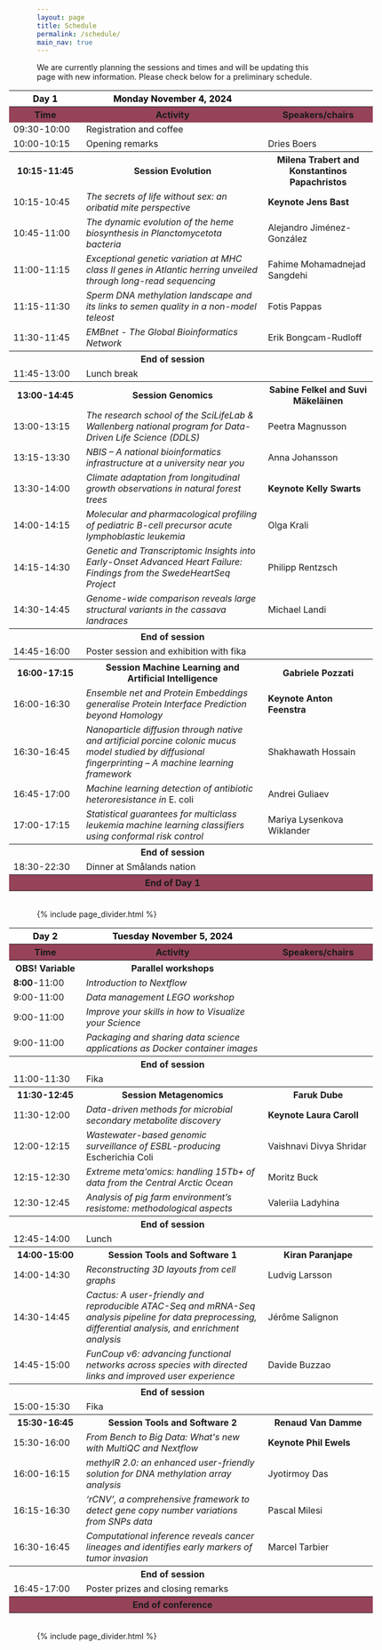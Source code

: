 ```yaml
---
layout: page
title: Schedule
permalink: /schedule/
main_nav: true
---
```


We are currently planning the sessions and times and will be updating this page with new information. Please check below for a preliminary schedule.

<!-- ![alt text]({{ site.baseurl }}/assets/profile-placeholder.gif "Profile Picture"){:.profile} -->

<table style="width:130%;margin-left:-10%">
  <tr>
    <th style="width:20%;background-color:white;color:black">Day 1</th>
    <th style="background-color:white;color:black">Monday November 4, 2024</th>
    <th style="width:30%;background-color:white"></th>
  </tr>
  <tr>
    <th style="background-color:#96435A">Time</th>
    <th style="background-color:#96435A">Activity</th>
    <th style="background-color:#96435A">Speakers/chairs</th>
  </tr>
  <tr>
    <td>09:30-10:00</td>
    <td>Registration and coffee</td>
    <td></td>
  </tr>
  <tr>
    <td>10:00-10:15</td>
    <td>Opening remarks</td>
    <td>Dries Boers</td>
  </tr>
  <tr>
    <th>10:15-11:45</th>
    <th><strong>Session Evolution</strong></th>
    <th>Milena Trabert and Konstantinos Papachristos</th>
  </tr>
  <tr>
    <td>10:15-10:45</td>
    <td><i>The secrets of life without sex: an oribatid mite perspective</i></td>
    <td><strong>Keynote Jens Bast</strong></td>
  </tr>
  <tr>
    <td>10:45-11:00</td>
    <td><i>The dynamic evolution of the heme biosynthesis in Planctomycetota bacteria</i></td>
    <td>Alejandro Jiménez-González</td>
  </tr>
  <tr>
    <td>11:00-11:15</td>
    <td><i>Exceptional genetic variation at MHC class II genes in Atlantic herring unveiled through long-read sequencing</i></td>
    <td>Fahime Mohamadnejad Sangdehi</td>
  </tr>
  <tr>
    <td>11:15-11:30</td>
    <td><i>Sperm DNA methylation landscape and its links to semen quality in a non-model teleost</i></td>
    <td>Fotis Pappas</td>
  </tr>
  <tr>
    <td>11:30-11:45</td>
    <td><i>EMBnet - The Global Bioinformatics Network</i></td>
    <td>Erik Bongcam-Rudloff</td>
  </tr>
  <tr>
    <th></th>
    <th>End of session</th>
    <th></th>
  </tr>
  <tr>
    <td>11:45-13:00</td>
    <td>Lunch break</td>
    <td></td>
  </tr>
  <tr>
    <th>13:00-14:45</th>
    <th><strong>Session Genomics</strong></th>
    <th>Sabine Felkel and Suvi Mäkeläinen</th>
  </tr>
  <tr>
    <td>13:00-13:15</td>
    <td><i>The research school of the SciLifeLab & Wallenberg national program for Data-Driven Life Science (DDLS)</i></td>
    <td>Peetra Magnusson</td>
  </tr>
    <tr>
    <td>13:15-13:30</td>
    <td><i>NBIS – A national bioinformatics infrastructure at a university near you</i></td>
    <td>Anna Johansson</td>
  </tr>
  <tr>
    <td>13:30-14:00</td>
    <td><i>Climate adaptation from longitudinal growth observations in natural forest trees</i></td>
    <td><strong>Keynote Kelly Swarts</strong></td>
  </tr>
  <tr>
    <td>14:00-14:15</td>
    <td><i>Molecular and pharmacological profiling of pediatric B-cell precursor acute lymphoblastic leukemia</i></td>
    <td>Olga Krali</td>
  </tr>
  <tr>
    <td>14:15-14:30</td>
    <td><i>Genetic and Transcriptomic Insights into Early-Onset Advanced Heart Failure: Findings from the SwedeHeartSeq Project</i></td>
    <td>Philipp Rentzsch</td>
  </tr>
  <tr>
    <td>14:30-14:45</td>
    <td><i>Genome-wide comparison reveals large structural variants in the cassava landraces</i></td>
    <td>Michael Landi</td>
  </tr>
  <tr>
    <th></th>
    <th>End of session</th>
    <th></th>
  </tr>
  <tr>
    <td>14:45-16:00</td>
    <td>Poster session and exhibition with fika</td>
    <td></td>
  </tr>
  <tr>
    <th>16:00-17:15</th>
    <th><strong>Session Machine Learning and Artificial Intelligence</strong></th>
    <th>Gabriele Pozzati</th>
  </tr>
  <tr>
    <td>16:00-16:30</td>
    <td><i>Ensemble net and Protein Embeddings generalise Protein Interface Prediction beyond Homology</i></td>
    <td><strong>Keynote Anton Feenstra</strong></td>
  </tr>
  <tr>
    <td>16:30-16:45</td>
    <td><i>Nanoparticle diffusion through native and artificial porcine colonic mucus model studied by diffusional fingerprinting – A machine learning framework</i></td>
    <td>Shakhawath Hossain</td>
  </tr>
  <tr>
    <td>16:45-17:00</td>
    <td><i>Machine learning detection of antibiotic heteroresistance in </i>E. coli</td>
    <td>Andrei Guliaev</td>
  </tr>
  <tr>
    <td>17:00-17:15</td>
    <td><i>Statistical guarantees for multiclass leukemia machine learning classifiers using conformal risk control</i></td>
    <td>Mariya Lysenkova Wiklander</td>
  </tr>
  <tr>
    <th></th>
    <th>End of session</th>
    <th></th>
  </tr>
  <tr>
    <td>18:30-22:30</td>
    <td>Dinner at Smålands nation</td>
    <td></td>
  </tr>
  <tr>
    <th style="background-color:#96435A"></th>
    <th style="background-color:#96435A">End of Day 1</th>
    <th style="background-color:#96435A"></th>
  </tr>
</table>

 <br>
 {% include page_divider.html %}

<table style="width:130%;margin-left:-10%">
  <tr>
    <th style="width:20%;background-color:white;color:black">Day 2</th>
    <th style="background-color:white;color:black">Tuesday November 5, 2024</th>
    <th style="width:30%;background-color:white"></th>
  </tr>
  <tr>
    <th style="background-color:#96435A">Time</th>
    <th style="background-color:#96435A">Activity</th>
    <th style="background-color:#96435A">Speakers/chairs</th>
  </tr>
  <tr>
    <th>OBS! Variable</th>
    <th><strong>Parallel workshops</strong></th>
    <th></th>
  </tr>
    <tr>
    <td><strong>8:00</strong>-11:00</td>
    <td><i>Introduction to Nextflow</i></td>
    <td></td>
  </tr>
  <tr>
    <td>9:00-11:00</td>
    <td><i>Data management LEGO workshop</i></td>
    <td></td>
  </tr>
  <tr>
    <td>9:00-11:00</td>
    <td><i>Improve your skills in how to Visualize your Science</i></td>
    <td></td>
  </tr>
  <tr>
    <td>9:00-11:00</td>
    <td><i>Packaging and sharing data science applications as Docker container images</i></td>
    <td></td>
  </tr>
  <tr>
    <th></th>
    <th>End of session</th>
    <th></th>
  </tr>
  <tr>
    <td>11:00-11:30</td>
    <td>Fika</td>
    <td></td>
  </tr>
  <tr>
    <th>11:30-12:45</th>
    <th><strong>Session Metagenomics</strong></th>
    <th>Faruk Dube</th>
  </tr>
  <tr>
    <td>11:30-12:00</td>
    <td><i>Data-driven methods for microbial secondary metabolite discovery</i></td>
    <td><strong>Keynote Laura Caroll</strong></td>
  </tr>
  <tr>
    <td>12:00-12:15</td>
    <td><i>Wastewater-based genomic surveillance of ESBL-producing</i> Escherichia Coli</td>
    <td>Vaishnavi Divya Shridar</td>
  </tr>
  <tr>
    <td>12:15-12:30</td>
    <td><i>Extreme meta'omics: handling 15Tb+ of data from the Central Arctic Ocean</i></td>
    <td>Moritz Buck</td>
  </tr>
  <tr>
    <td>12:30-12:45</td>
    <td><i>Analysis of pig farm environment’s resistome: methodological aspects</i></td>
    <td>Valeriia Ladyhina</td>
  </tr>
  <tr>
    <th></th>
    <th>End of session</th>
    <th></th>
  </tr>
  <tr>
    <td>12:45-14:00</td>
    <td>Lunch</td>
    <td></td>
  </tr>
  <tr>
    <th>14:00-15:00</th>
    <th><strong>Session Tools and Software 1</strong></th>
    <th>Kiran Paranjape</th>
  </tr>
    <tr>
    <td>14:00-14:30</td>
    <td><i>Reconstructing 3D layouts from cell graphs</i></td>
    <td>Ludvig Larsson</td>
  </tr>
    <tr>
    <td>14:30-14:45</td>
    <td><i>Cactus: A user-friendly and reproducible ATAC-Seq and mRNA-Seq analysis pipeline for data preprocessing, differential analysis, and enrichment analysis</i></td>
    <td>Jérôme Salignon</td>
  </tr>
    <tr>
    <td>14:45-15:00</td>
    <td><i>FunCoup v6: advancing functional networks across species with directed links and improved user experience</i></td>
    <td>Davide Buzzao</td>
  </tr>
  <tr>
    <th></th>
    <th>End of session</th>
    <th></th>
  </tr>
  <tr>
    <td>15:00-15:30</td>
    <td>Fika</td>
    <td></td>
  </tr>
  <tr>
    <th>15:30-16:45</th>
    <th><strong>Session Tools and Software 2</strong></th>
    <th>Renaud Van Damme</th>
  </tr>
  <tr>
    <td>15:30-16:00</td>
    <td><i>From Bench to Big Data: What's new with MultiQC and Nextflow</i></td>
    <td><strong>Keynote Phil Ewels</strong></td>
  </tr>
  <tr>
    <td>16:00-16:15</td>
    <td><i>methylR 2.0: an enhanced user-friendly solution for DNA methylation array analysis</i></td>
    <td>Jyotirmoy Das</td>
  </tr>
  <tr>
    <td>16:15-16:30</td>
    <td><i>‘rCNV’, a comprehensive framework to detect gene copy number variations from SNPs data</i></td>
    <td>Pascal Milesi</td>
  </tr>
  <tr>
    <td>16:30-16:45</td>
    <td><i>Computational inference reveals cancer lineages and identifies early markers of tumor invasion</i></td>
    <td>Marcel Tarbier</td>
  </tr>
  <tr>
    <th></th>
    <th>End of session</th>
    <th></th>
  </tr>
  <tr>
    <td>16:45-17:00</td>
    <td>Poster prizes and closing remarks</td>
    <td></td>
  </tr>
  <tr>
    <th style="background-color:#96435A"></th>
    <th style="background-color:#96435A">End of conference</th>
    <th style="background-color:#96435A"></th>
  </tr>
</table>

<br>
 {% include page_divider.html %}
